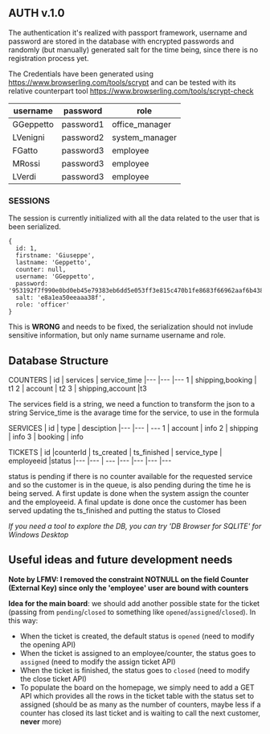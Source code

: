 ## AUTH v.1.0

The authentication it's realized with passport framework, username and password are stored in the database with encrypted passwords and randomly (but manually) generated salt for the time being, since there is no registration process yet.

The Credentials have been generated using https://www.browserling.com/tools/scrypt
and can be tested with its relative counterpart tool https://www.browserling.com/tools/scrypt-check


| username  | password    | role   |
|---        |---          |---|
|  GGeppetto |  password1 |  office_manager |
|  LVenigni |  password2 | system_manager  |
|  FGatto    |  password3 | employee  |
| MRossi | password3 | employee  |
| LVerdi | password3 | employee  |

### SESSIONS

The session is currently initialized with all the data related to the user that is been serialized.
```
{
  id: 1,
  firstname: 'Giuseppe',
  lastname: 'Geppetto',
  counter: null,
  username: 'GGeppetto',
  password: '953192f7f990e0bd0eb45e79383eb6dd5e053ff3e815c470b1fe8683f66962aaf6b438beb02230a7ea1cb22176bdd4c4b8e70764d7adf56f582f0e071dd779c8',
  salt: 'e8a1ea50eeaaa38f',
  role: 'officer'
}
```

This is **WRONG** and needs to be fixed, the serialization should not invlude sensitive information, but only name surname username and role.

## Database Structure

COUNTERS
| id  | services  | service_time
|---        |---  |---
1     | shipping,booking | t1
2     | account   | t2
3     | shipping,account |t3

The services field is a string, we need a function to transform the json to a string 
Service_time is the avarage time for the service, to use in the formula

SERVICES
| id  | type   | desciption
|---        |--- | ---
1     | account | info
2     | shipping | info
3     | booking | info

TICKETS
| id |counterId | ts_created | ts_finished | service_type | employeeid |status
|---        |--- | --- |--- |--- |--- |---


status is pending if there is no counter available for the requested service and so the customer is in the queue, is also pending during the time he is being served.
A first update is done when the system assign the counter and the employeeid.
A final update is done once the customer has been served updating the ts_finished and putting the status to Closed


*If you need a tool to explore the DB, you can try 'DB Browser for SQLITE' for Windows Desktop*


## Useful ideas and future development needs

**Note by LFMV: I removed the constraint NOTNULL on the field Counter (External Key) since only the 'employee' user are bound with counters**

**Idea for the main board**: we should add another possible state for the ticket (passing from `pending`/`closed` to something like `opened`/`assigned`/`closed`). In this way:
  - When the ticket is created, the default status is `opened` (need to modify the opening API)
  - When the ticket is assigned to an employee/counter, the status goes to `assigned` (need to modify the assign ticket API)
  - When the ticket is finished, the status goes to `closed` (need to modify the close ticket API)
  - To populate the board on the homepage, we simply need to add a GET API which provides all the rows in the ticket table  with the status set to assigned (should be as many as the number of counters, maybe less if a counter has closed its last ticket and is waiting to call the next customer, **never** more)